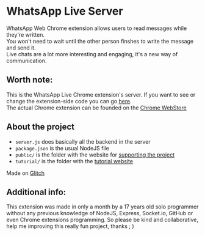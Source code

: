 # WhatsApp Live Server
WhatsApp Web Chrome extension allows users to read messages while they're written.  
You won't need to wait until the other person finshes to write the message and send it.  
Live chats are a lot more interesting and engaging, it's a new way of communication.

## Worth note:
This is the WhatsApp Live Chrome extension's server. If you want to see or change the extension-side code you can go [here](https://github.com/Geek-Tek/WhatsApp-Live).  
The actual Chrome extension can be founded on the [Chrome WebStore](https://chrome.google.com/webstore/detail/whatsapp-live/ohcpfmdkhhcfhcigeigigpmlngohloea)

## About the project
- `server.js` does basically all the backend in the server
- `package.json` is the usual NodeJS file
- `public/` is the folder with the website for [supporting the project](https://whatsapp-live.glitch.me/)
- `tutorial/` is the folder with the [tutorial website](https://whatsapp-live.glitch.me/tutorial/)

Made on [Glitch](https://glitch.com/)

## Additional info:
This extension was made in only a month by a 17 years old solo programmer without any previous knowledge of NodeJS, Express, Socket.io, GitHub or even Chrome extensions programming.
So please be kind and collaborative, help me improving this really fun project, thanks ; )
